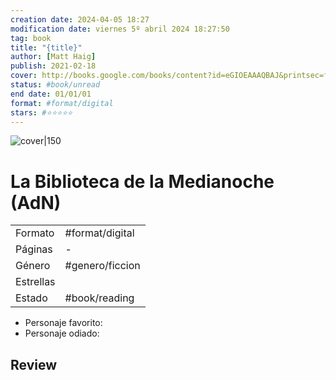 ```yaml
---
creation date: 2024-04-05 18:27
modification date: viernes 5º abril 2024 18:27:50
tag: book 
title: "{title}"
author: [Matt Haig]
publish: 2021-02-18
cover: http://books.google.com/books/content?id=eGIOEAAAQBAJ&printsec=frontcover&img=1&zoom=1&source=gbs_api
status: #book/unread
end date: 01/01/01
format: #format/digital
stars: #⭐⭐⭐⭐⭐
---
```


![cover|150](http://books.google.com/books/content?id=eGIOEAAAQBAJ&printsec=frontcover&img=1&zoom=1&source=gbs_api) 
# La Biblioteca de la Medianoche (AdN)

|           |                 |
| --------- | --------------- |
| Formato   | #format/digital |
| Páginas   | -               |
| Género    | #genero/ficcion |
| Estrellas |                 |
| Estado    | #book/reading   |
- Personaje favorito: 
- Personaje odiado:
## Review